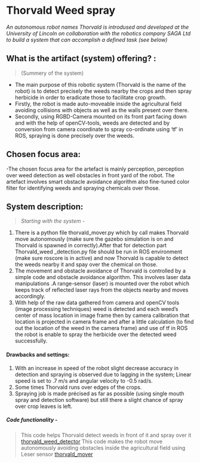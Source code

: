 # Thorvald Weed spray
*An autonomous robot names Thorvald is introdused and developed at the University of Lincoln on collaboration with the robotics company SAGA Ltd to build a system that can accomplish a defined task (see below)*
## What is the artifact (system) offering? :
> (Summery of the system) 

* The main purpose of this robotic system (Thorvald is the name of the robot) is to detect precisely the weeds nearby the crops and then spray herbicide in order to eradicate those to facilitate crop growth.
* Firstly, the robot is made auto-moveable inside the agricultural field avoiding collisions with objects as well as the walls present over there.
* Secondly, using RGBD-Camera mounted on its front part facing down and with the help of openCV-tools, weeds are detected and by conversion from camera coordinate to spray co-ordinate using ‘tf’ in ROS, spraying is done precisely over the weeds. 

## Chosen focus area:
 -The chosen focus area for the artefact is mainly perception, perception over weed detection as well obstacles in front yard of the robot. The artefact involves smart obstacle avoidance algorithm also fine-tuned color filter for identifying weeds and spraying chemicals over those.

## System description:
> *Starting with the system -*

1. There is a python file thorvald_mover.py which by call makes Thorvald move autonomously (make sure the gazebo simulation is on and Thorvald is spawned in correctly).After that for detection part Thorvald_weed _detection.py file should be run in ROS environment (make sure roscore is in active) and now Thorvald is capable to detect the weeds nearby it and spay over the chemical on those.
2. The movement and obstacle avoidance of Thorvald is controlled by a simple code and obstacle avoidance algorithm. This involves laser data manipulations .A range-sensor (laser) is mounted over the robot which keeps track of reflected laser rays from the objects nearby and moves accordingly.
3. With help of the raw data gathered from camera and openCV tools (image processing techniques) weed is detected and each weed’s center of mass location in image frame then by camera calibration that location is projected in camera frame and after a little calculation (to find out the location of the weed in the camera frame) and use of tf in ROS the robot is enable to spray the herbicide over the detected weed successfully.

#### Drawbacks and settings:
1. With an increase in speed of the robot slight decrease accuracy in detection and spraying is observed due to lagging in the system; Linear speed is set to .7 m/s and angular velocity to  -0.5 rad/s.
2. Some times Thorvald runs over edges of the crops.  
3. Spraying job is made précised as far as possible (using single mouth spray and detection software) but still there a slight chance of spray over crop leaves is left. 

##### Code functionality -
>This code helps Thorvald detect weeds in front of it and spray over it
[thorvald_weed_detector](https://github.com/ayan-kundu/robot_programming/blob/main/thorvald_weed_detection.py)
> This code makes the robot move autonomously avoiding obstacles inside the agricultural field using Leser  sensor
[thorvald_mover]()





